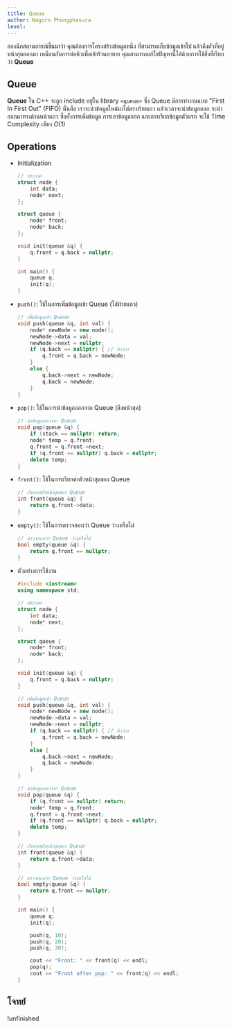 ```yaml
---
title: Queue
author: Nagorn Phongphasura
level:
---
```


ลองนึกสถานการณ์ขึ้นมาว่า คุณต้องการโครงสร้างข้อมูลหนึ่ง ที่สามารถเก็บข้อมูลเข้าไป แล้วดึงตัวที่อยู่หน้าสุดออกมา เหมือนกับการต่อคิวเพื่อเข้าร้านอาหาร คุณสามารถแก้ไขปัญหานี้ได้ด้วยการใช้สิ่งที่เรียกว่า **Queue**

## Queue

**Queue** ใน C++ จะถูก include อยู่ใน library `<queue>` ซึ่ง Queue มีการทำงานแบบ "First In First Out" (FIFO) นั่นคือ เราจะนำข้อมูลใหม่มาใส่ตรงท้ายแถว แล้วเวลาจะนำข้อมูลออก จะนำออกมาทางด้านหน้าแถว ซึ่งทั้งการเพิ่มข้อมูล การเอาข้อมูลออก และการเรียกข้อมูลตัวแรก จะใช้ Time Complexity เพียง $O(1)$

## Operations

- Initialization

    ```cpp
    // ประกาศ
    struct node {
        int data;
        node* next;
    };
    
    struct queue {
        node* front;
        node* back;
    };

    void init(queue &q) {
        q.front = q.back = nullptr;
    }

    int main() {
        queue q;
        init(q);
    }
    ```

- `push()`: ใช้ในการเพิ่มข้อมูลเข้า Queue (ใส่ท้ายแถว)

    ```cpp
    // เพิ่มข้อมูลเข้า Queue
    void push(queue &q, int val) {
        node* newNode = new node();
        newNode->data = val;
        newNode->next = nullptr;
        if (q.back == nullptr) { // คิวว่าง
            q.front = q.back = newNode;
        } 
        else {
            q.back->next = newNode;
            q.back = newNode;
        }
    }
    ```

- `pop()`: ใช้ในการนำข้อมูลออกจาก Queue (ดึงหน้าสุด)

    ```cpp
    // นำข้อมูลออกจาก Queue
    void pop(queue &q) {
        if (stack == nullptr) return;
        node* temp = q.front;
        q.front = q.front->next;
        if (q.front == nullptr) q.back = nullptr;
        delete temp;
    }
    ```

- `front()`: ใช้ในการเรียกค่าตัวหน้าสุดของ Queue

    ```cpp
    // เรียกค่าตัวหน้าสุดของ Queue
    int front(queue &q) {
        return q.front->data;
    }
    ```

- `empty()`: ใช้ในการตรวจสอบว่า Queue ว่างหรือไม่

    ```cpp
    // ตรวจสอบว่า Queue ว่างหรือไม่
    bool empty(queue &q) {
        return q.front == nullptr;
    }
    ```

- ตัวอย่างการใช้งาน

    ```cpp
    #include <iostream>
    using namespace std;

    // ประกาศ
    struct node {
        int data;
        node* next;
    };
    
    struct queue {
        node* front;
        node* back;
    };

    void init(queue &q) {
        q.front = q.back = nullptr;
    }

    // เพิ่มข้อมูลเข้า Queue
    void push(queue &q, int val) {
        node* newNode = new node();
        newNode->data = val;
        newNode->next = nullptr;
        if (q.back == nullptr) { // คิวว่าง
            q.front = q.back = newNode;
        } 
        else {
            q.back->next = newNode;
            q.back = newNode;
        }
    }

    // นำข้อมูลออกจาก Queue
    void pop(queue &q) {
        if (q.front == nullptr) return;
        node* temp = q.front;
        q.front = q.front->next;
        if (q.front == nullptr) q.back = nullptr;
        delete temp;
    }

    // เรียกค่าตัวหน้าสุดของ Queue
    int front(queue &q) {
        return q.front->data;
    }

    // ตรวจสอบว่า Queue ว่างหรือไม่
    bool empty(queue &q) {
        return q.front == nullptr;
    }

    int main() {
        queue q;
        init(q);

        push(q, 10);
        push(q, 20);
        push(q, 30);

        cout << "Front: " << front(q) << endl;
        pop(q);
        cout << "Front after pop: " << front(q) << endl;
    }
    ```

## โจทย์

!unfinished
